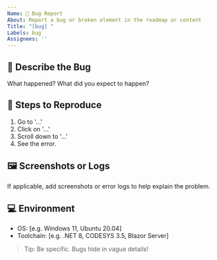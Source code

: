 ```yaml
---
Name: 🐞 Bug Report
About: Report a bug or broken element in the roadmap or content
Title: "[bug] "
Labels: bug
Assignees: ''
---
```


## 🐛 Describe the Bug
What happened? What did you expect to happen?

## 🧪 Steps to Reproduce
1. Go to '...'
2. Click on '...'
3. Scroll down to '...'
4. See the error.

## 🖼 Screenshots or Logs
If applicable, add screenshots or error logs to help explain the problem.

## 💻 Environment
- OS: [e.g. Windows 11, Ubuntu 20.04]
- Toolchain: [e.g. .NET 8, CODESYS 3.5, Blazor Server]

> Tip: Be specific. Bugs hide in vague details!
